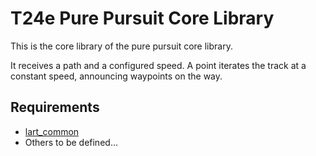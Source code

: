 # T24e Pure Pursuit Core Library

This is the core library of the pure pursuit core library.

It receives a path and a configured speed. A point iterates the track at a constant speed,
announcing waypoints on the way.

## Requirements

- [lart_common](https://github.com/FSIPLEIRIA/lart_common.git)
- Others to be defined...
